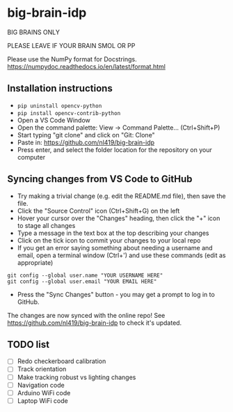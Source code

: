 # big-brain-idp
BIG BRAINS ONLY

PLEASE LEAVE IF YOUR BRAIN SMOL OR PP

Please use the NumPy format for Docstrings.
https://numpydoc.readthedocs.io/en/latest/format.html

## Installation instructions
- `pip uninstall opencv-python`
- `pip install opencv-contrib-python`
- Open a VS Code Window
- Open the command palette: View -> Command Palette... (Ctrl+Shift+P)
- Start typing "git clone" and click on "Git: Clone"
- Paste in: https://github.com/nl419/big-brain-idp
- Press enter, and select the folder location for the repository on your computer

## Syncing changes from VS Code to GitHub
- Try making a trivial change (e.g. edit the README.md file), then save the file.
- Click the "Source Control" icon (Ctrl+Shift+G) on the left
- Hover your cursor over the "Changes" heading, then click the "+" icon to stage all changes
- Type a message in the text box at the top describing your changes
- Click on the tick icon to commit your changes to your local repo
- If you get an error saying something about needing a username and email, open a terminal window (Ctrl+') and use these commands (edit as appropriate)
```
git config --global user.name "YOUR USERNAME HERE"
git config --global user.email "YOUR EMAIL HERE"
```
- Press the "Sync Changes" button - you may get a prompt to log in to GitHub.

The changes are now synced with the online repo! See https://github.com/nl419/big-brain-idp to check it's updated.

## TODO list

- [ ] Redo checkerboard calibration
- [ ] Track orientation
- [ ] Make tracking robust vs lighting changes
- [ ] Navigation code
- [ ] Arduino WiFi code
- [ ] Laptop WiFi code